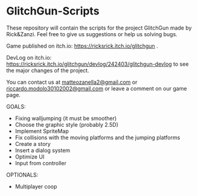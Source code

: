 # GlitchGun-Scripts

These repository will contain the scripts for the project GlitchGun made by Rick&Zanzi. Feel free to give us suggestions or help us solving bugs.

Game published on itch.io: https://ricksrick.itch.io/glitchgun .

DevLog on itch.io: https://ricksrick.itch.io/glitchgun/devlog/242403/glitchgun-devlog to see the major changes of the project.

You can contact us at matteozanella2@gmail.com or riccardo.modolo30102002@gmail.com or leave a comment on our game page.

GOALS:
- Fixing walljumping (it must be smoother)
- Choose the graphic style (probably 2.5D)
- Implement SpriteMap
- Fix collisions with the moving platforms and the jumping platforms
- Create a story
- Insert a dialog system
- Optimize UI
- Input from controller

OPTIONALS:
- Multiplayer coop
